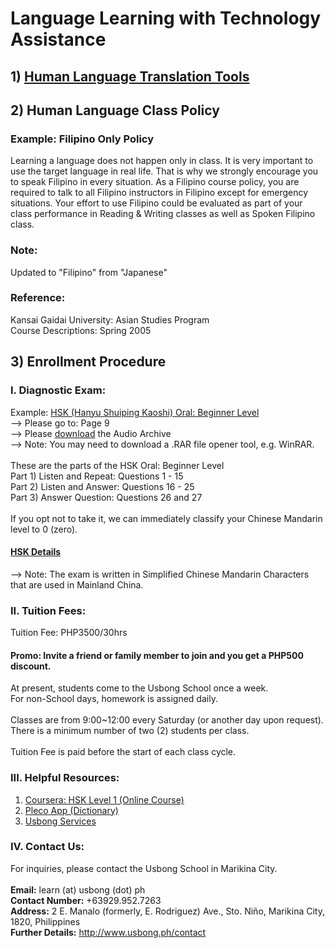 # Language Learning with Technology Assistance

## 1) [Human Language Translation Tools](https://github.com/usbong/documentation/blob/master/Usbong%20Translation%20Services/Human%20Language%20Translation%20Tools.md)

## 2) Human Language Class Policy
### Example: Filipino Only Policy
Learning a language does not happen only in class. It is very important to use the target language in real life. That is why we strongly encourage you to speak Filipino in every situation. As a Filipino course policy, you are required to talk to all Filipino instructors in Filipino except for emergency situations. Your effort to use Filipino could be evaluated as part of your class performance in Reading & Writing classes as well as Spoken Filipino class.

### Note:
Updated to "Filipino" from "Japanese"

### Reference:
Kansai Gaidai University: Asian Studies Program<br/>
Course Descriptions: Spring 2005

## 3) Enrollment Procedure
### I. Diagnostic Exam:
Example: [HSK (Hanyu Shuiping Kaoshi) Oral: Beginner Level](http://www.chinesetest.cn/userfiles/file/dagang/HSK-koushi.pdf)<br/>
--> Please go to: Page 9<br/>
--> Please [download](www.chinesetest.cn/userfiles/file/dagang/HSK-koushi.rar) the Audio Archive<br/>
--> Note: You may need to download a .RAR file opener tool, e.g. WinRAR.<br/>
<br/>
These are the parts of the HSK Oral: Beginner Level<br/>
Part 1) Listen and Repeat: Questions 1 - 15<br/>
Part 2) Listen and Answer: Questions 16 - 25<br/>
Part 3) Answer Question: Questions 26 and 27<br/>
<br/>
If you opt not to take it, we can immediately classify your Chinese Mandarin level to 0 (zero).<br/>
#### [HSK Details](http://english.hanban.org/node_8002.htm#no1)
--> Note: The exam is written in Simplified Chinese Mandarin Characters that are used in Mainland China.

### II. Tuition Fees:
Tuition Fee: PHP3500/30hrs

#### Promo: Invite a friend or family member to join and you get a PHP500 discount.

At present, students come to the Usbong School once a week.<br/>
For non-School days, homework is assigned daily.<br/>
<br/>
Classes are from 9:00~12:00 every Saturday (or another day upon request).<br/>
There is a minimum number of two (2) students per class.<br/>
<br/>
Tuition Fee is paid before the start of each class cycle.

### III. Helpful Resources:
1) [Coursera: HSK Level 1 (Online Course)](https://www.coursera.org/learn/hsk-1)
2) [Pleco App (Dictionary)](https://www.pleco.com/)
3) [Usbong Services](http://www.usbong.ph/services)

### IV. Contact Us:
For inquiries, please contact the Usbong School in Marikina City.<br/>
<br/>
<b>Email:</b> learn (at) usbong (dot) ph<br/>
<b>Contact Number:</b> +63929.952.7263<br/>
<b>Address:</b> 2 E. Manalo (formerly, E. Rodriguez) Ave., Sto. Niño, Marikina City, 1820, Philippines<br/>
<b>Further Details:</b> http://www.usbong.ph/contact

